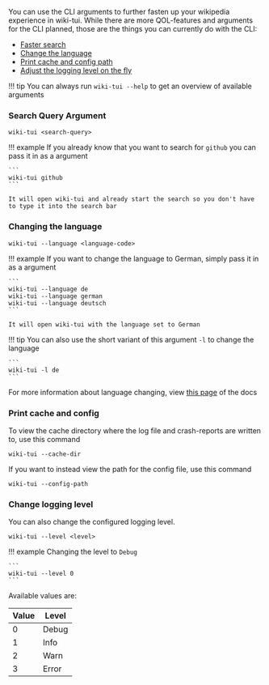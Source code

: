 You can use the CLI arguments to further fasten up your wikipedia experience in
wiki-tui. While there are more QOL-features and arguments for the CLI planned,
those are the things you can currently do with the CLI:

- [Faster search](#search-query-argument)
- [Change the language](#changing-the-language)
- [Print cache and config path](#print-cache-and-config)
- [Adjust the logging level on the fly](#change-logging-level)

!!! tip
    You can always run `wiki-tui --help` to get an overview of available 
    arguments

### Search Query Argument

```
wiki-tui <search-query>
```

!!! example
    If you already know that you want to search for `github` you can pass it in as a argument

    ```
    wiki-tui github
    ```

    It will open wiki-tui and already start the search so you don't have to type it into the search bar

### Changing the language

```
wiki-tui --language <language-code>
```

!!! example
    If you want to change the language to German, simply pass it in as a argument
    
    ```
    wiki-tui --language de
    wiki-tui --language german
    wiki-tui --language deutsch
    ```

    It will open wiki-tui with the language set to German

!!! tip
    You can also use the short variant of this argument `-l` to change the language
    
    ```
    wiki-tui -l de
    ```

For more information about language changing, view [this page](../configuration/api.md#supported-languages) of the docs

### Print cache and config

To view the cache directory where the log file and crash-reports are written to,
use this command

```
wiki-tui --cache-dir
```

If you want to instead view the path for the config file, use this command

```
wiki-tui --config-path
```

### Change logging level

You can also change the configured logging level. 

```
wiki-tui --level <level>
```

!!! example
    Changing the level to `Debug`

    ```
    wiki-tui --level 0
    ```

Available values are:

| Value | Level | 
|---|-------|
| 0 | Debug | 
| 1 | Info  |
| 2 | Warn  |
| 3 | Error |
